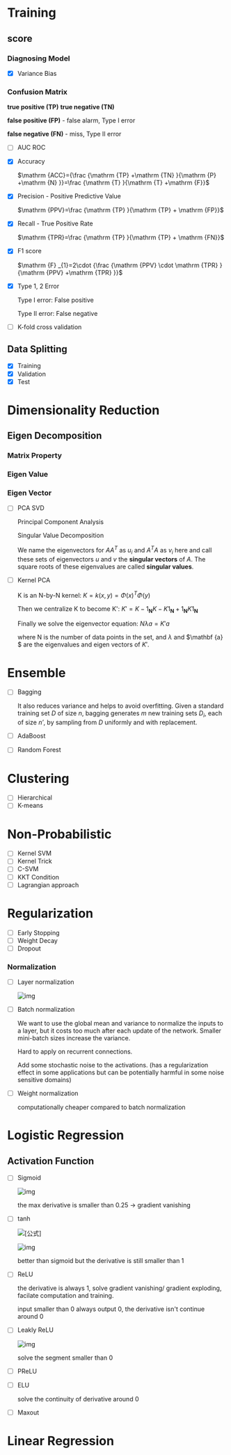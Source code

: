 

# Training

## score

### Diagnosing Model

- [x] Variance Bias

### Confusion Matrix

 **true positive (TP)**   **true negative (TN)**   

**false positive (FP)**  - false alarm, Type I error  

**false negative (FN)**  - miss, Type II error

- [ ] AUC ROC

- [x] Accuracy

  $\mathrm {ACC}={\frac {\mathrm {TP} +\mathrm {TN} }{\mathrm {P} +\mathrm {N} }}=\frac {\mathrm {T} }{\mathrm {T} +\mathrm {F}}$

- [x] Precision - Positive Predictive Value

  $\mathrm {PPV}=\frac {\mathrm {TP} }{\mathrm {TP} + \mathrm {FP}}$

- [x] Recall - True Positive Rate

  $\mathrm {TPR}=\frac {\mathrm {TP} }{\mathrm {TP} + \mathrm {FN}}$

- [x] F1 score

  $\mathrm {F} _{1}=2\cdot {\frac {\mathrm {PPV} \cdot \mathrm {TPR} }{\mathrm {PPV} +\mathrm {TPR} }}$

- [x] Type 1, 2 Error

  Type I error: False positive

  Type II error: False negative

- [ ] K-fold cross validation

## Data Splitting

- [x] Training
- [x] Validation
- [x] Test

# Dimensionality Reduction

## Eigen Decomposition

### Matrix Property

### Eigen Value

### Eigen Vector

- [ ] PCA SVD

  Principal Component Analysis

  Singular Value Decomposition

   We name the eigenvectors for *$AA^T$* as *$u_i$* and *$A^TA$* as *$v_i$* here and call these sets of eigenvectors *u* and *v* the **singular vectors** of *A*. The square roots of these eigenvalues are called **singular values**. 

- [ ] Kernel PCA

  K is an N-by-N kernel: $K = k(x,y)=\Phi(x)^T\Phi(y)$

  Then we centralize K to become K': $K'=K-1_{\mathbf{N}}K-K1_{\mathbf{N}}+1_{\mathbf{N}}K1_{\mathbf{N}}$

  Finally we solve the eigenvector equation: $N\lambda a=K'a$

   where N is the number of data points in the set, and $\lambda$ and $\mathbf {a} $ are the eigenvalues and eigen vectors of $K'$. 

# Ensemble

- [ ] Bagging

   It also reduces variance and helps to avoid overfitting.  Given a standard training set $D$ of size *n*, bagging generates *m* new training sets $D_{i}$, each of size *n′*, by sampling from *D* uniformly and with replacement. 

- [ ] AdaBoost

- [ ] Random Forest 

# Clustering

- [ ] Hierarchical
- [ ] K-means

# Non-Probabilistic

- [ ] Kernel SVM
- [ ] Kernel Trick
- [ ] C-SVM
- [ ] KKT Condition
- [ ] Lagrangian approach

# Regularization

- [ ] Early Stopping
- [ ] Weight Decay
- [ ] Dropout

### Normalization

- [ ] Layer normalization

  ![img](https://i1.wp.com/mlexplained.com/wp-content/uploads/2018/01/%E3%82%B9%E3%82%AF%E3%83%AA%E3%83%BC%E3%83%B3%E3%82%B7%E3%83%A7%E3%83%83%E3%83%88-2018-01-11-11.48.12.png?resize=628%2C366)

- [ ] Batch normalization

  We want to use the global mean and variance to normalize the inputs to a layer, but it costs too much after each update of the network. Smaller mini-batch sizes increase the variance.

  Hard to apply on recurrent connections.

  Add some stochastic noise to the activations. (has a regularization effect in some applications but can be potentially harmful in some noise sensitive domains)

- [ ] Weight normalization

  computationally cheaper compared to batch normalization

# Logistic Regression

## Activation Function

- [ ] Sigmoid

  ![img](https://pic4.zhimg.com/80/v2-208a4aa5dc657fe86919f3549d853793_hd.jpg)

  the max derivative is smaller than 0.25 -> gradient vanishing

- [ ] tanh

  ![[公式]](https://www.zhihu.com/equation?tex=%5Ctanh+%28x%29%3D%5Cfrac%7Be%5E%7Bx%7D-e%5E%7B-x%7D%7D%7Be%5E%7Bx%7D%2Be%5E%7B-x%7D%7D%5C%5C)

  ![img](https://pic4.zhimg.com/80/v2-66a7e4fcf11a2d85c15e7bf7b88b2d1b_hd.jpg)

  better than sigmoid but the derivative is still smaller than 1

- [ ] ReLU

  the derivative is always 1, solve gradient vanishing/ gradient exploding, facilate computation and training.

  input smaller than 0 always output 0, the derivative isn't continue around 0

- [ ] Leakly ReLU

  ![img](https://pic4.zhimg.com/80/v2-3ab1bd8fb85542a0c85eb907b73fa327_hd.jpg)

  solve the segment smaller than 0

- [ ] PReLU

- [ ] ELU

  solve the continuity of derivative around 0

- [ ] Maxout

# Linear Regression